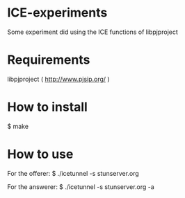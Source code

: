 ICE-experiments
===============

Some experiment did using the ICE functions of libpjproject 

Requirements
===============
libpjproject ( http://www.pjsip.org/ )

How to install
===============
 $ make
 
How to use
===============
For the offerer:
 $ ./icetunnel -s stunserver.org
 
For the answerer:
 $ ./icetunnel -s stunserver.org -a
